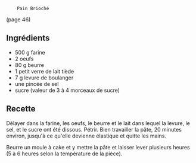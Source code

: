 		Pain Brioché

(page 46)

## Ingrédients
* 500 g farine
* 2 oeufs
* 80 g beurre
* 1 petit verre de lait tiède
* 7 g levure de boulanger
* une pincée de sel
* sucre (valeur de 3 à 4 morceaux de sucre)

## Recette
Délayer dans la farine, les oeufs, le beurre et le lait dans lequel la
levure, le sel, et le sucre ont été dissous.
Pétrir.
Bien travailler la pâte, 20 minutes environ, jusqu'à ce qu'elle
devienne élastique et quitte les mains.

Beurre un moule à cake et y mettre la pâte et laisser lever plusieurs
heures (5 à 6 heures selon la température de la pièce).

